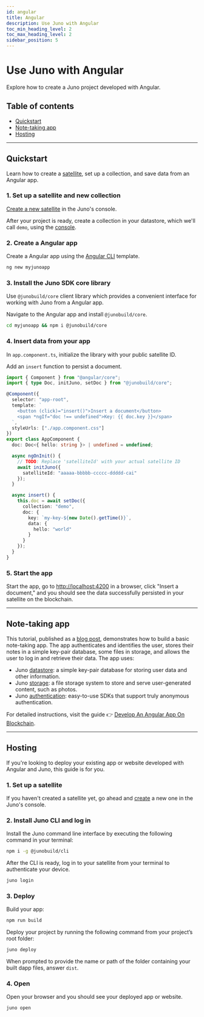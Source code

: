 ```yaml
---
id: angular
title: Angular
description: Use Juno with Angular
toc_min_heading_level: 2
toc_max_heading_level: 2
sidebar_position: 5
---
```


# Use Juno with Angular

Explore how to create a Juno project developed with Angular.

## Table of contents

- [Quickstart](#quickstart)
- [Note-taking app](#note-taking-app)
- [Hosting](#hosting)

---

## Quickstart

Learn how to create a [satellite], set up a collection, and save data from an Angular app.

### 1. Set up a satellite and new collection

[Create a new satellite](../add-juno-to-an-app/create-a-satellite.md) in the Juno's console.

After your project is ready, create a collection in your datastore, which we'll call `demo`, using the [console](https://console.juno.build).

### 2. Create a Angular app

Create a Angular app using the [Angular CLI](https://angular.io/cli) template.

```bash
ng new myjunoapp
```

### 3. Install the Juno SDK core library

Use `@junobuild/core` client library which provides a convenient interface for working with Juno from a Angular app.

Navigate to the Angular app and install `@junobuild/core`.

```bash
cd myjunoapp && npm i @junobuild/core
```

### 4. Insert data from your app

In `app.component.ts`, initialize the library with your public satellite ID.

Add an `insert` function to persist a document.

```typescript title="app.component.ts"
import { Component } from "@angular/core";
import { type Doc, initJuno, setDoc } from "@junobuild/core";

@Component({
  selector: "app-root",
  template: `
    <button (click)="insert()">Insert a document</button>
    <span *ngIf="doc !== undefined">Key: {{ doc.key }}</span>
  `,
  styleUrls: ["./app.component.css"]
})
export class AppComponent {
  doc: Doc<{ hello: string }> | undefined = undefined;

  async ngOnInit() {
    // TODO: Replace 'satelliteId' with your actual satellite ID
    await initJuno({
      satelliteId: "aaaaa-bbbbb-ccccc-ddddd-cai"
    });
  }

  async insert() {
    this.doc = await setDoc({
      collection: "demo",
      doc: {
        key: `my-key-${new Date().getTime()}`,
        data: {
          hello: "world"
        }
      }
    });
  }
}
```

### 5. Start the app

Start the app, go to [http://localhost:4200](http://localhost:4200) in a browser, click "Insert a document," and you should see the data successfully persisted in your satellite on the blockchain.

---

## Note-taking app

This tutorial, published as a [blog post](/blog/develop-an-angular-app-on-blockchain), demonstrates how to build a basic note-taking app. The app authenticates and identifies the user, stores their notes in a simple key-pair database, some files in storage, and allows the user to log in and retrieve their data. The app uses:

- Juno [datastore](../build/datastore.md): a simple key-pair database for storing user data and other information.
- Juno [storage](../build/storage.md): a file storage system to store and serve user-generated content, such as photos.
- Juno [authentication](../build/authentication.md): easy-to-use SDKs that support truly anonymous authentication.

For detailed instructions, visit the guide 👉 [Develop An Angular App On Blockchain](/blog/develop-an-angular-app-on-blockchain).

---

## Hosting

If you're looking to deploy your existing app or website developed with Angular and Juno, this guide is for you.

### 1. Set up a satellite

If you haven't created a satellite yet, go ahead and [create](../add-juno-to-an-app/create-a-satellite.md) a new one in the Juno's console.

### 2. Install Juno CLI and log in

Install the Juno command line interface by executing the following command in your terminal:

```bash
npm i -g @junobuild/cli
```

After the CLI is ready, log in to your satellite from your terminal to authenticate your device.

```bash
juno login
```

### 3. Deploy

Build your app:

```bash
npm run build
```

Deploy your project by running the following command from your project’s root folder:

```bash
juno deploy
```

When prompted to provide the name or path of the folder containing your built dapp files, answer `dist`.

### 4. Open

Open your browser and you should see your deployed app or website.

```bash
juno open
```

[satellite]: ../terminology.md#satellite

